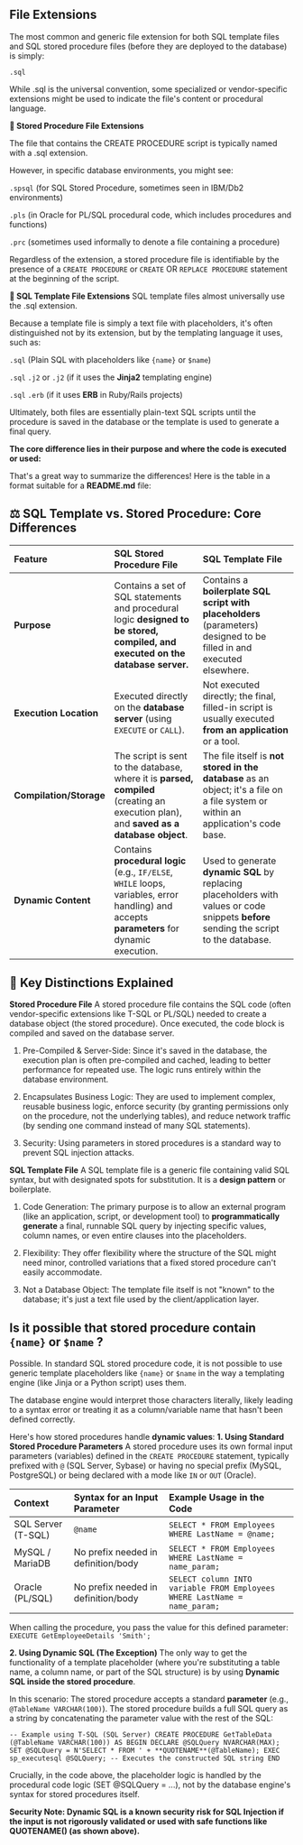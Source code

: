 ## File Extensions
The most common and generic file extension for both SQL template files and SQL stored procedure files (before they are deployed to the database) is simply:

`.sql`

While .sql is the universal convention, some specialized or vendor-specific extensions might be used to indicate the file's content or procedural language.

**💾 Stored Procedure File Extensions**

The file that contains the CREATE PROCEDURE script is typically named with a .sql extension.

However, in specific database environments, you might see:

`.spsql` (for SQL Stored Procedure, sometimes seen in IBM/Db2 environments)

`.pls` (in Oracle for PL/SQL procedural code, which includes procedures and functions)

`.prc` (sometimes used informally to denote a file containing a procedure)

Regardless of the extension, a stored procedure file is identifiable by the presence of a `CREATE PROCEDURE` or `CREATE` OR `REPLACE PROCEDURE` statement 
at the beginning of the script.

**📝 SQL Template File Extensions**
SQL template files almost universally use the .sql extension.

Because a template file is simply a text file with placeholders, it's often distinguished not by its extension, but by the templating language it uses, such as:

`.sql` (Plain SQL with placeholders like `{name}` or `$name`)

`.sql` `.j2` or `.j2` (if it uses the **Jinja2** templating engine)

`.sql` `.erb` (if it uses **ERB** in Ruby/Rails projects)

Ultimately, both files are essentially plain-text SQL scripts until the procedure is saved in the database or the template is used to generate a final query.

**The core difference lies in their purpose and where the code is executed or used:**

That's a great way to summarize the differences\! Here is the table in a format suitable for a **README.md** file:


## ⚖️ SQL Template vs. Stored Procedure: Core Differences

| Feature | SQL Stored Procedure File | SQL Template File |
| :--- | :--- | :--- |
| **Purpose** | Contains a set of SQL statements and procedural logic **designed to be stored, compiled, and executed on the database server.** | Contains a **boilerplate SQL script with placeholders** (parameters) designed to be filled in and executed elsewhere. |
| **Execution Location** | Executed directly on the **database server** (using `EXECUTE` or `CALL`). | Not executed directly; the final, filled-in script is usually executed **from an application** or a tool. |
| **Compilation/Storage** | The script is sent to the database, where it is **parsed, compiled** (creating an execution plan), and **saved as a database object**. | The file itself is **not stored in the database** as an object; it's a file on a file system or within an application's code base. |
| **Dynamic Content** | Contains **procedural logic** (e.g., `IF/ELSE`, `WHILE` loops, variables, error handling) and accepts **parameters** for dynamic execution. | Used to generate **dynamic SQL** by replacing placeholders with values or code snippets **before** sending the script to the database. |

## 🎯 Key Distinctions Explained
**Stored Procedure File**
A stored procedure file contains the SQL code (often vendor-specific extensions like T-SQL or PL/SQL) needed to create a database object (the stored procedure). 
Once executed, the code block is compiled and saved on the database server.

1. Pre-Compiled & Server-Side: Since it's saved in the database, the execution plan is often pre-compiled and cached, leading to better performance for
   repeated use. The logic runs entirely within the database environment.

3. Encapsulates Business Logic: They are used to implement complex, reusable business logic, enforce security (by granting permissions only on the procedure,
   not the underlying tables), and reduce network traffic (by sending one command instead of many SQL statements).

5. Security: Using parameters in stored procedures is a standard way to prevent SQL injection attacks.

**SQL Template File**
A SQL template file is a generic file containing valid SQL syntax, but with designated spots for substitution. It is a **design pattern** or boilerplate.

1. Code Generation: The primary purpose is to allow an external program (like an application, script, or development tool) to **programmatically generate**
   a final, runnable SQL query by injecting specific values, column names, or even entire clauses into the placeholders.

3. Flexibility: They offer flexibility where the structure of the SQL might need minor, controlled variations that a fixed stored procedure can't easily
   accommodate.

5. Not a Database Object: The template file itself is not "known" to the database; it's just a text file used by the client/application layer.

## Is it possible that stored procedure contain `{name}` or `$name` ?
Possible. In standard SQL stored procedure code, it is not possible to use generic template placeholders like `{name}` or `$name` in the way a templating engine 
(like Jinja or a Python script) uses them.

The database engine would interpret those characters literally, likely leading to a syntax error or treating it as a column/variable name 
that hasn't been defined correctly.

Here's how stored procedures handle **dynamic values**:
**1. Using Standard Stored Procedure Parameters**
A stored procedure uses its own formal input parameters (variables) defined in the `CREATE PROCEDURE` statement, typically prefixed with `@` (SQL Server, Sybase) 
or having no special prefix (MySQL, PostgreSQL) or being declared with a mode like `IN` or `OUT` (Oracle).

| Context |	Syntax for an Input Parameter	| Example Usage in the Code
| :--- | :--- | :--- |
| SQL Server (T-SQL) |	`@name` |	`SELECT * FROM Employees WHERE LastName = @name;`
| MySQL / MariaDB |	No prefix needed in definition/body |	`SELECT * FROM Employees WHERE LastName = name_param;`
| Oracle (PL/SQL) |	No prefix needed in definition/body |	`SELECT column INTO variable FROM Employees WHERE LastName = name_param;`

When calling the procedure, you pass the value for this defined parameter:
`EXECUTE GetEmployeeDetails 'Smith';`

**2. Using Dynamic SQL (The Exception)**
The only way to get the functionality of a template placeholder (where you're substituting a table name, a column name, or part of the SQL structure) is 
by using **Dynamic SQL inside the stored procedure**.

In this scenario:
The stored procedure accepts a standard **parameter** (e.g., `@TableName VARCHAR(100)`).
The stored procedure builds a full SQL query as a string by concatenating the parameter value with the rest of the SQL:

`-- Example using T-SQL (SQL Server)
CREATE PROCEDURE GetTableData (@TableName VARCHAR(100))
AS
BEGIN
    DECLARE @SQLQuery NVARCHAR(MAX);
    SET @SQLQuery = N'SELECT * FROM ' + **QUOTENAME**(@TableName);
    EXEC sp_executesql @SQLQuery; -- Executes the constructed SQL string
END`

Crucially, in the code above, the placeholder logic is handled by the procedural code logic (SET @SQLQuery = ...), not by the database engine's syntax for 
stored procedures itself.

**Security Note: Dynamic SQL is a known security risk for SQL Injection if the input is not rigorously validated or used with safe functions like QUOTENAME() 
(as shown above).**


